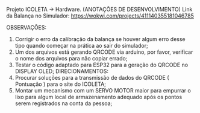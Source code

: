 Projeto ICOLETA -> Hardware. (ANOTAÇÕES DE DESENVOLVIMENTO)
Link da Balança no Simulador: https://wokwi.com/projects/411140355181046785

OBSERVAÇÕES:
1. Corrigir o erro da calibração da balança se houver algum erro desse tipo quando começar na prática ao sair do simulador;
2. Um dos arquivos está gerando QRCODE via arduino, por favor, verificar o nome dos arquivos para não copiar errado;
3. Testar o código adaptado para ESP32 para a geração do QRCODE no DISPLAY OLED;
DIRECIONAMENTOS:
1.  Procurar soluções para a transmissão de dados do QRCODE ( Pontuação ) para o site do ICOLETA;
2.  Montar um mecanismo com um SERVO MOTOR maior para empurrar o lixo para algum local de armazenamento adequado após os pontos serem registrados na conta da pessoa;
   
